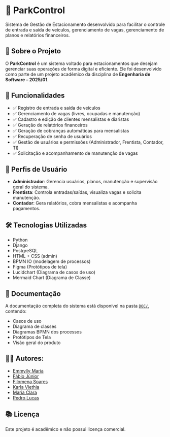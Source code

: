 # 🚗 ParkControl

Sistema de Gestão de Estacionamento desenvolvido para facilitar o controle de entrada e saída de veículos, gerenciamento de vagas, gerenciamento de planos e relatórios financeiros.

## 📌 Sobre o Projeto

O **ParkControl** é um sistema voltado para estacionamentos que desejam gerenciar suas operações de forma digital e eficiente. Ele foi desenvolvido como parte de um projeto acadêmico da disciplina de **Engenharia de Software – 2025/01**.

## 🎯 Funcionalidades

- ✅ Registro de entrada e saída de veículos
- ✅ Gerenciamento de vagas (livres, ocupadas e manutenção)
- ✅ Cadastro e edição de clientes mensalistas e diaristas
- ✅ Geração de relatórios financeiros
- ✅ Geração de cobranças automáticas para mensalistas
- ✅ Recuperação de senha de usuários
- ✅ Gestão de usuários e permissões (Administrador, Frentista, Contador, TI)
- ✅ Solicitação e acompanhamento de manutenção de vagas

## 👥 Perfis de Usuário

- **Administrador**: Gerencia usuários, planos, manutenção e supervisão geral do sistema.
- **Frentista**: Controla entradas/saídas, visualiza vagas e solicita manutenção.
- **Contador**: Gera relatórios, cobra mensalistas e acompanha pagamentos.
  
## 🛠️ Tecnologias Utilizadas

- Python 
- Django
- PostgreSQL
- HTML + CSS (admin)
- BPMN IO (modelagem de processos)
- Figma (Protótipos de tela)
- Lucidchart (Diagrama de casos de uso)
- Mermaid Chart (Diagrama de Classe)

## 📄 Documentação

A documentação completa do sistema está disponível na pasta [`DOC/`](./DOC), contendo:

- Casos de uso
- Diagrama de classes
- Diagramas BPMN dos processos
- Protótipos de Tela
- Visão geral do produto

## 🧑‍💻 Autores:

- [Emmylly Maria](https://github.com/emmyllydev)
- [Fábio Júnior](https://github.com/Fabio-jr-SM)
- [Filomena Soares](https://github.com/filomenasoares)
- [Karla Viethia](https://github.com/belokarla7)
- [Maria Clara](https://github.com/Giraldellis)
- [Pedro Lucas](https://github.com/pedrolucasS86)


## 📚 Licença

Este projeto é acadêmico e não possui licença comercial.
